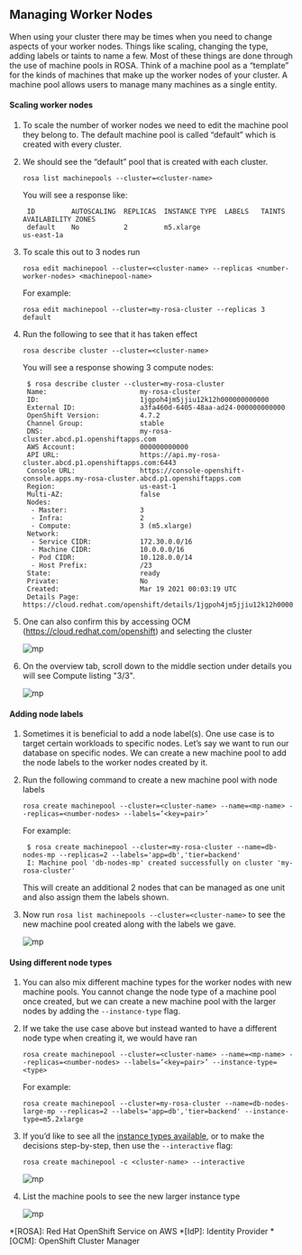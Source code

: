 ## Managing Worker Nodes

When using your cluster there may be times when you need to change aspects of your worker nodes. Things like scaling, changing the type, adding labels or taints to name a few. Most of these things are done through the use of machine pools in ROSA. Think of a machine pool as a “template” for the kinds of machines that make up the worker nodes of your cluster. A machine pool allows users to manage many machines as a single entity.

#### Scaling worker nodes

1. To scale the number of worker nodes we need to edit the machine pool they belong to. The default machine pool is called “default” which is created with every cluster.
1. We should see the “default” pool that is created with each cluster.

    `rosa list machinepools --cluster=<cluster-name>`

    You will see a response like:

        ID         AUTOSCALING  REPLICAS  INSTANCE TYPE  LABELS   TAINTS    AVAILABILITY ZONES
        default    No           2         m5.xlarge                         us-east-1a

1. To scale this out to 3 nodes run

    `rosa edit machinepool --cluster=<cluster-name> --replicas <number-worker-nodes> <machinepool-name>`

    For example:

    `rosa edit machinepool --cluster=my-rosa-cluster --replicas 3 default`

1. Run the following to see that it has taken effect

    `rosa describe cluster --cluster=<cluster-name>`

    You will see a response showing 3 compute nodes:

        $ rosa describe cluster --cluster=my-rosa-cluster
        Name:                       my-rosa-cluster
        ID:                         1jgpoh4jm5jjiu12k12h000000000000
        External ID:                a3fa460d-6405-48aa-ad24-000000000000
        OpenShift Version:          4.7.2
        Channel Group:              stable
        DNS:                        my-rosa-cluster.abcd.p1.openshiftapps.com
        AWS Account:                000000000000
        API URL:                    https://api.my-rosa-cluster.abcd.p1.openshiftapps.com:6443
        Console URL:                https://console-openshift-console.apps.my-rosa-cluster.abcd.p1.openshiftapps.com
        Region:                     us-east-1
        Multi-AZ:                   false
        Nodes:
         - Master:                  3
         - Infra:                   2
         - Compute:                 3 (m5.xlarge)
        Network:
         - Service CIDR:            172.30.0.0/16
         - Machine CIDR:            10.0.0.0/16
         - Pod CIDR:                10.128.0.0/14
         - Host Prefix:             /23
        State:                      ready 
        Private:                    No
        Created:                    Mar 19 2021 00:03:19 UTC
        Details Page:               https://cloud.redhat.com/openshift/details/1jgpoh4jm5jjiu12k12h000000000000


    <!--- ![mp](images/7-describe.png) -->

1. One can also confirm this by accessing OCM (<https://cloud.redhat.com/openshift>) and selecting the cluster

    ![mp](images/7-ocm_cluster.png)

1. On the overview tab, scroll down to the middle section under details you will see Compute listing "3/3".

    ![mp](images/7-ocm_nodes.png)

#### Adding node labels

1. Sometimes it is beneficial to add a node label(s). One use case is to target certain workloads to specific nodes. Let’s say we want to run our database on specific nodes. We can create a new machine pool to add the node labels to the worker nodes created by it.
1. Run the following command to create a new machine pool with node labels

    `rosa create machinepool --cluster=<cluster-name> --name=<mp-name> --replicas=<number-nodes> --labels=’<key=pair>’`

    For example:

        $ rosa create machinepool --cluster=my-rosa-cluster --name=db-nodes-mp --replicas=2 --labels='app=db','tier=backend'
        I: Machine pool 'db-nodes-mp' created successfully on cluster 'my-rosa-cluster'
        
    This will create an additional 2 nodes that can be managed as one unit and also assign them the labels shown.  

1. Now run `rosa list machinepools --cluster=<cluster-name>` to see the new machine pool created along with the labels we gave.

	![mp](images/7-new_mp.png)

#### Using different node types

1. You can also mix different machine types for the worker nodes with new machine pools. You cannot change the node type of a machine pool once created, but we can create a new machine pool with the larger nodes by adding the `--instance-type` flag.
1. If we take the use case above but instead wanted to have a different node type when creating it, we would have ran

    `rosa create machinepool --cluster=<cluster-name> --name=<mp-name> --replicas=<number-nodes> --labels=’<key=pair>’ --instance-type=<type>`

	For example:
	
    `rosa create machinepool --cluster=my-rosa-cluster --name=db-nodes-large-mp --replicas=2 --labels='app=db','tier=backend' --instance-type=m5.2xlarge`

1. If you’d like to see all the [instance types available](https://docs.openshift.com/rosa/rosa_policy/rosa-service-definition.html#rosa-sdpolicy-aws-compute-types_rosa-service-definition), or to make the decisions step-by-step, then use the `--interactive` flag:

    `rosa create machinepool -c <cluster-name> --interactive`

    ![mp](images/7-mp_interactive.png)

1. List the machine pools to see the new larger instance type

    ![mp](images/7-large_mp.png)


*[ROSA]: Red Hat OpenShift Service on AWS
*[IdP]: Identity Provider
*[OCM]: OpenShift Cluster Manager